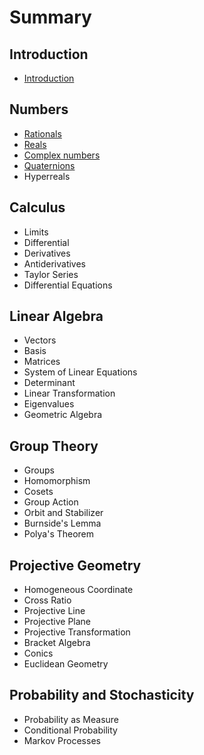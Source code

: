 # Summary

## Introduction

* [Introduction](README.md)

## Numbers

* [Rationals](numbers/rationals.md)
* [Reals](numbers/reals.md)
* [Complex numbers](numbers/complex-numbers.md)
* [Quaternions](numbers/quaternions.md)
* Hyperreals

## Calculus

* Limits
* Differential
* Derivatives
* Antiderivatives
* Taylor Series
* Differential Equations

## Linear Algebra

* Vectors
* Basis
* Matrices
* System of Linear Equations
* Determinant
* Linear Transformation
* Eigenvalues
* Geometric Algebra

## Group Theory

* Groups
* Homomorphism
* Cosets
* Group Action
* Orbit and Stabilizer
* Burnside's Lemma
* Polya's Theorem

## Projective Geometry

* Homogeneous Coordinate
* Cross Ratio
* Projective Line
* Projective Plane
* Projective Transformation
* Bracket Algebra
* Conics
* Euclidean Geometry

## Probability and Stochasticity

* Probability as Measure
* Conditional Probability
* Markov Processes

